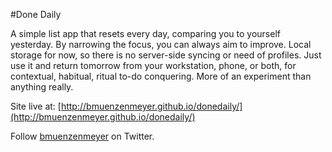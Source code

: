 #Done Daily

A simple list app that resets every day, comparing you to yourself yesterday. By narrowing the focus, you can always aim to improve. Local storage for now, so there is no server-side syncing or need of profiles. Just use it and return tomorrow from your workstation, phone, or both, for contextual, habitual, ritual to-do conquering.  More of an experiment than anything really.

Site live at: [http://bmuenzenmeyer.github.io/donedaily/](http://bmuenzenmeyer.github.io/donedaily/)

Follow [bmuenzenmeyer](http://twitter.com/bmuenzenmeyer) on Twitter.
